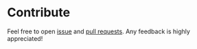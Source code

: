 # Contribute

Feel free to open [issue](https://github.com/sunny0826/kubecm/issues/new) and [pull requests](https://github.com/sunny0826/kubecm/pulls). Any feedback is highly appreciated!